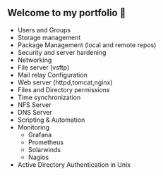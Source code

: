 ## Welcome to my portfolio 👋


- Users and Groups
- Storage management
- Package Management (local and remote repos)
- Security and server hardening
- Networking
- File server (vsftp)
- Mail relay Configuration
- Web server (httpd,tomcat,nginx)
- Files and Directory permissions
- Time synchronization
- NFS Server
- DNS Server
- Scripting & Automation
- Monitoring
   - Grafana
   - Prometheus
   - Solarwinds
   - Nagios
- Active Directory Authentication in Unix


